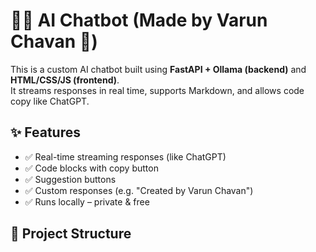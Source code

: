 # 🧑‍💻 AI Chatbot (Made by Varun Chavan 🚀)

This is a custom AI chatbot built using **FastAPI + Ollama (backend)** and **HTML/CSS/JS (frontend)**.  
It streams responses in real time, supports Markdown, and allows code copy like ChatGPT.

## ✨ Features
- ✅ Real-time streaming responses (like ChatGPT)
- ✅ Code blocks with copy button
- ✅ Suggestion buttons
- ✅ Custom responses (e.g. "Created by Varun Chavan")
- ✅ Runs locally – private & free

## 📂 Project Structure

